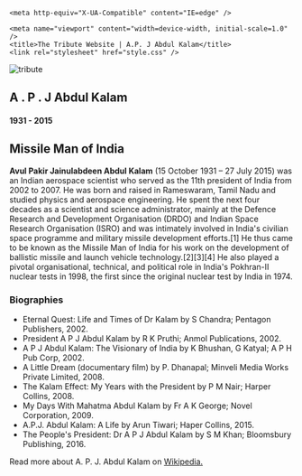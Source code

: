<!DOCTYPE html>
<html lang="en">
  <head>
    <meta charset="UTF-8" />

    <meta http-equiv="X-UA-Compatible" content="IE=edge" />

    <meta name="viewport" content="width=device-width, initial-scale=1.0" />
    <title>The Tribute Website | A.P. J Abdul Kalam</title>
    <link rel="stylesheet" href="style.css" />
  </head>
  <body>
    <div class="container">
      <div class="content">
        <section class="top_section">
          <div class="image_container">
            <img src="./images/apj.jpg" alt="tribute" />
          </div>
          <div>
            <h1>A . P . J Abdul Kalam</h1>
            <h4>1931 - 2015</h4>
          </div>
        </section>
        <section class="about_section">
          <h2>Missile Man of India</h2>
          <p>
            <b>Avul Pakir Jainulabdeen Abdul Kalam</b> (15 October 1931 – 27
            July 2015) was an Indian aerospace scientist who served as the 11th
            president of India from 2002 to 2007. He was born and raised in
            Rameswaram, Tamil Nadu and studied physics and aerospace
            engineering. He spent the next four decades as a scientist and
            science administrator, mainly at the Defence Research and
            Development Organisation (DRDO) and Indian Space Research
            Organisation (ISRO) and was intimately involved in India's civilian
            space programme and military missile development efforts.[1] He thus
            came to be known as the Missile Man of India for his work on the
            development of ballistic missile and launch vehicle
            technology.[2][3][4] He also played a pivotal organisational,
            technical, and political role in India's Pokhran-II nuclear tests in
            1998, the first since the original nuclear test by India in 1974.
          </p>
        </section>
        <section class="biography_section">
          <h3>Biographies</h3>
          <ul>
            <li>
              Eternal Quest: Life and Times of Dr Kalam by S Chandra; Pentagon
              Publishers, 2002.
            </li>
            <li>
              President A P J Abdul Kalam by R K Pruthi; Anmol Publications,
              2002.
            </li>
            <li>
              A P J Abdul Kalam: The Visionary of India by K Bhushan, G Katyal;
              A P H Pub Corp, 2002.
            </li>
            <li>
              A Little Dream (documentary film) by P. Dhanapal; Minveli Media
              Works Private Limited, 2008.
            </li>
            <li>
              The Kalam Effect: My Years with the President by P M Nair; Harper
              Collins, 2008.
            </li>
            <li>
              My Days With Mahatma Abdul Kalam by Fr A K George; Novel
              Corporation, 2009.
            </li>
            <li>
              A.P.J. Abdul Kalam: A Life by Arun Tiwari; Haper Collins, 2015.
            </li>
            <li>
              The People's President: Dr A P J Abdul Kalam by S M Khan;
              Bloomsbury Publishing, 2016.
            </li>
          </ul>
        </section>
        <footer>
          <p>
            Read more about A. P. J. Abdul Kalam on
            <a href="https://en.wikipedia.org/wiki/A._P._J._Abdul_Kalam"
              >Wikipedia.</a
            >
          </p>
        </footer>
      </div>
    </div>
  </body>
</html>
